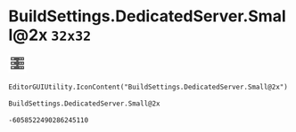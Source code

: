 # BuildSettings.DedicatedServer.Small@2x `32x32`
<img src="/img/BuildSettings.DedicatedServer.Small@2x.png" width=32 height=32>

``` CSharp
EditorGUIUtility.IconContent("BuildSettings.DedicatedServer.Small@2x")
```
```
BuildSettings.DedicatedServer.Small@2x
```
```
-6058522490286245110
```

